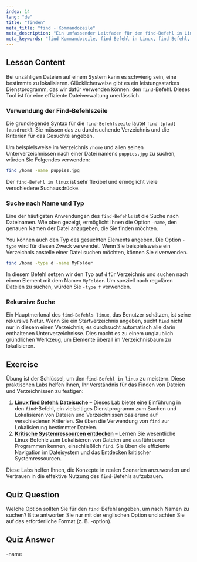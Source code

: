 ```yaml
---
index: 14
lang: "de"
title: "finden"
meta_title: "find - Kommandozeile"
meta_description: "Ein umfassender Leitfaden für den find-Befehl in Linux. Lernen Sie, wie Sie die find-Kommandozeile verwenden, um Dateien und Verzeichnisse nach Namen, Typ und mehr zu lokalisieren. Verbessern Sie Ihre Dateiverwaltungsfähigkeiten mit dem leistungsstarken Linux-find-Dienstprogramm."
meta_keywords: "find Kommandozeile, find Befehl in Linux, find Befehl, find Befehl Linux, Befehl Linux find, Dateisuche, Verzeichnissuche, Linux Tutorial"
---
```


## Lesson Content

Bei unzähligen Dateien auf einem System kann es schwierig sein, eine bestimmte zu lokalisieren. Glücklicherweise gibt es ein leistungsstarkes Dienstprogramm, das wir dafür verwenden können: den `find`-Befehl. Dieses Tool ist für eine effiziente Dateiverwaltung unerlässlich.

### Verwendung der Find-Befehlszeile

Die grundlegende Syntax für die `find-Befehlszeile` lautet `find [pfad] [ausdruck]`. Sie müssen das zu durchsuchende Verzeichnis und die Kriterien für das Gesuchte angeben.

Um beispielsweise im Verzeichnis `/home` und allen seinen Unterverzeichnissen nach einer Datei namens `puppies.jpg` zu suchen, würden Sie Folgendes verwenden:

```bash
find /home -name puppies.jpg
```

Der `find-Befehl in linux` ist sehr flexibel und ermöglicht viele verschiedene Suchausdrücke.

### Suche nach Name und Typ

Eine der häufigsten Anwendungen des `find-Befehls` ist die Suche nach Dateinamen. Wie oben gezeigt, ermöglicht Ihnen die Option `-name`, den genauen Namen der Datei anzugeben, die Sie finden möchten.

You können auch den Typ des gesuchten Elements angeben. Die Option `-type` wird für diesen Zweck verwendet. Wenn Sie beispielsweise ein Verzeichnis anstelle einer Datei suchen möchten, können Sie `d` verwenden.

```bash
find /home -type d -name MyFolder
```

In diesem Befehl setzen wir den Typ auf `d` für Verzeichnis und suchen nach einem Element mit dem Namen `MyFolder`. Um speziell nach regulären Dateien zu suchen, würden Sie `-type f` verwenden.

### Rekursive Suche

Ein Hauptmerkmal des `find-Befehls linux`, das Benutzer schätzen, ist seine rekursive Natur. Wenn Sie ein Startverzeichnis angeben, sucht `find` nicht nur in diesem einen Verzeichnis; es durchsucht automatisch alle darin enthaltenen Unterverzeichnisse. Dies macht es zu einem unglaublich gründlichen Werkzeug, um Elemente überall im Verzeichnisbaum zu lokalisieren.

## Exercise

Übung ist der Schlüssel, um den `find-Befehl in linux` zu meistern. Diese praktischen Labs helfen Ihnen, Ihr Verständnis für das Finden von Dateien und Verzeichnissen zu festigen:

1.  **[Linux find Befehl: Dateisuche](https://labex.io/de/labs/linux-linux-find-command-file-searching-219191)** – Dieses Lab bietet eine Einführung in den `find`-Befehl, ein vielseitiges Dienstprogramm zum Suchen und Lokalisieren von Dateien und Verzeichnissen basierend auf verschiedenen Kriterien. Sie üben die Verwendung von `find` zur Lokalisierung bestimmter Dateien.
2.  **[Kritische Systemressourcen entdecken](https://labex.io/de/labs/linux-discover-critical-system-resources-388032)** – Lernen Sie wesentliche Linux-Befehle zum Lokalisieren von Dateien und ausführbaren Programmen kennen, einschließlich `find`. Sie üben die effiziente Navigation im Dateisystem und das Entdecken kritischer Systemressourcen.

Diese Labs helfen Ihnen, die Konzepte in realen Szenarien anzuwenden und Vertrauen in die effektive Nutzung des `find`-Befehls aufzubauen.

## Quiz Question

Welche Option sollten Sie für den `find`-Befehl angeben, um nach Namen zu suchen? Bitte antworten Sie nur mit der englischen Option und achten Sie auf das erforderliche Format (z. B. -option).

## Quiz Answer

-name
